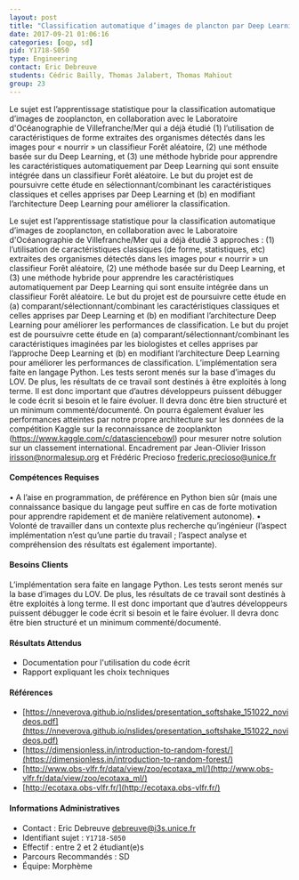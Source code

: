 ```yaml
---
layout: post
title: "Classification automatique d’images de plancton par Deep Learning ou apprentissage hybride Deep Features/Random Forest"
date: 2017-09-21 01:06:16
categories: [oqp, sd]
pid: Y1718-S050
type: Engineering
contact: Eric Debreuve
students: Cédric Bailly, Thomas Jalabert, Thomas Mahiout
group: 23
---
```

       
Le sujet est l’apprentissage statistique pour la classification automatique d’images de zooplancton, en collaboration avec le Laboratoire d'Océanographie de Villefranche/Mer qui a déjà étudié (1) l’utilisation de caractéristiques de forme extraites des organismes détectés dans les images pour « nourrir » un classifieur Forêt aléatoire, (2) une méthode basée sur du Deep Learning, et (3) une méthode  hybride pour apprendre les caractéristiques automatiquement par Deep Learning qui sont ensuite intégrée dans un classifieur Forêt aléatoire. Le but du projet est de poursuivre cette étude en sélectionnant/combinant les caractéristiques classiques et celles apprises par Deep Learning et (b) en modifiant l’architecture Deep Learning pour améliorer la classification.

Le sujet est l’apprentissage statistique pour la classification automatique d’images de zooplancton, en collaboration avec le Laboratoire d'Océanographie de Villefranche/Mer qui a déjà étudié 3 approches : (1) l’utilisation de caractéristiques classiques (de forme, statistiques, etc) extraites des organismes détectés dans les images pour « nourrir » un classifieur Forêt aléatoire, (2) une méthode basée sur du Deep Learning, et (3) une méthode  hybride pour apprendre les caractéristiques automatiquement par Deep Learning qui sont ensuite intégrée dans un classifieur Forêt aléatoire. Le but du projet est de poursuivre cette étude en (a) comparant/sélectionnant/combinant les caractéristiques classiques et celles apprises par Deep Learning et (b) en modifiant l’architecture Deep Learning pour améliorer les performances de classification. Le but du projet est de poursuivre cette étude en (a) comparant/sélectionnant/combinant les caractéristiques imaginées par les biologistes et celles apprises par l’approche Deep Learning et (b) en modifiant l’architecture Deep Learning pour améliorer les performances de classification.
	L’implémentation sera faite en langage Python. Les tests seront menés sur la base d’images du LOV. De plus, les résultats de ce travail sont destinés à être exploités à long terme. Il est donc important que d’autres développeurs puissent débugger le code écrit si besoin et le faire évoluer. Il devra donc être bien structuré et un minimum commenté/documenté. On pourra également évaluer les performances atteintes par notre propre architecture sur les données de la compétition Kaggle sur la reconnaissance de zooplankton (https://www.kaggle.com/c/datasciencebowl) pour mesurer notre solution sur un classement international.
Encadrement par Jean-Olivier Irisson <irisson@normalesup.org> et Frédéric Precioso <frederic.precioso@unice.fr> 


#### Compétences Requises
•	A l’aise en programmation, de préférence en Python bien sûr (mais une connaissance basique du langage peut suffire en cas de forte motivation pour apprendre rapidement et de manière relativement autonome).
•	Volonté de travailler dans un contexte plus recherche qu’ingénieur (l’aspect implémentation n’est qu’une partie du travail ; l’aspect analyse et compréhension des résultats est également importante).



     

#### Besoins Clients
L’implémentation sera faite en langage Python. Les tests seront menés sur la base d’images du LOV. De plus, les résultats de ce travail sont destinés à être exploités à long terme. Il est donc important que d’autres développeurs puissent débugger le code écrit si besoin et le faire évoluer. Il devra donc être bien structuré et un minimum commenté/documenté.

#### Résultats Attendus
- Documentation pour l'utilisation du code écrit
- Rapport expliquant les choix techniques

#### Références

  * [https://nneverova.github.io/nslides/presentation_softshake_151022_novideos.pdf](https://nneverova.github.io/nslides/presentation_softshake_151022_novideos.pdf)
  * [https://dimensionless.in/introduction-to-random-forest/](https://dimensionless.in/introduction-to-random-forest/)
  * [http://www.obs-vlfr.fr/data/view/zoo/ecotaxa_ml/](http://www.obs-vlfr.fr/data/view/zoo/ecotaxa_ml/)
  * [http://ecotaxa.obs-vlfr.fr/](http://ecotaxa.obs-vlfr.fr/)

#### Informations Administratives
  * Contact : Eric Debreuve <debreuve@i3s.unice.fr>
  * Identifiant sujet : `Y1718-S050`
  * Effectif : entre 2 et 2 étudiant(e)s
  * Parcours Recommandés : SD
  * Équipe: Morphème

     